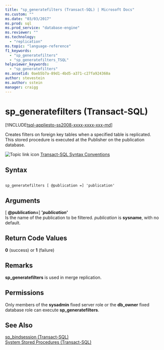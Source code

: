 ```yaml
---
title: "sp_generatefilters (Transact-SQL) | Microsoft Docs"
ms.custom: ""
ms.date: "03/03/2017"
ms.prod: sql
ms.prod_service: "database-engine"
ms.reviewer: ""
ms.technology: 
  - "replication"
ms.topic: "language-reference"
f1_keywords: 
  - "sp_generatefilters"
  - "sp_generatefilters_TSQL"
helpviewer_keywords: 
  - "sp_generatefilters"
ms.assetid: 0aeb5b7a-89d1-4bd5-a371-c27fa924360a
author: stevestein
ms.author: sstein
manager: craigg
---
```

# sp_generatefilters (Transact-SQL)
[!INCLUDE[tsql-appliesto-ss2008-xxxx-xxxx-xxx-md](../../includes/tsql-appliesto-ss2008-xxxx-xxxx-xxx-md.md)]

  Creates filters on foreign key tables when a specified table is replicated. This stored procedure is executed at the Publisher on the publication database.  
  
 ![Topic link icon](../../database-engine/configure-windows/media/topic-link.gif "Topic link icon") [Transact-SQL Syntax Conventions](../../t-sql/language-elements/transact-sql-syntax-conventions-transact-sql.md)  
  
## Syntax  
  
```  
  
sp_generatefilters [ @publication =] 'publication'  
```  
  
## Arguments  
 [ **@publication=**] **'***publication***'**  
 Is the name of the publication to be filtered. *publication* is **sysname**, with no default.  
  
## Return Code Values  
 **0** (success) or **1** (failure)  
  
## Remarks  
 **sp_generatefilters** is used in merge replication.  
  
## Permissions  
 Only members of the **sysadmin** fixed server role or the **db_owner** fixed database role can execute **sp_generatefilters**.  
  
## See Also  
 [sp_bindsession &#40;Transact-SQL&#41;](../../relational-databases/system-stored-procedures/sp-bindsession-transact-sql.md)   
 [System Stored Procedures &#40;Transact-SQL&#41;](../../relational-databases/system-stored-procedures/system-stored-procedures-transact-sql.md)  
  
  
